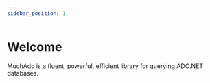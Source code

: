 ```yaml
---
sidebar_position: 1
---
```


# Welcome

MuchAdo is a fluent, powerful, efficient library for querying ADO.NET databases.
